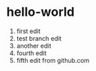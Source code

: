 # hello-world

1. first edit
2. test branch edit
3. another edit
4. fourth edit
5. fifth edit from github.com
